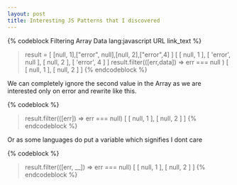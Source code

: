 ```yaml
---
layout: post
title: Interesting JS Patterns that I discovered
---
```


{% codeblock Filtering Array Data lang:javascript URL link_text %}
> result = [ [null, 1],["error", null],[null, 2],["error",4] ]
[ [ null, 1 ], [ 'error', null ], [ null, 2 ], [ 'error', 4 ] ]
> result.filter(([err,data]) => err === null )
[ [ null, 1 ], [ null, 2 ] ]
{% endcodeblock %}

We can completely ignore the second value in the Array as we are interested only
on error and rewrite like this.

{% codeblock %}
> result.filter(([err]) => err === null)
[ [ null, 1 ], [ null, 2 ] ]
{% endcodeblock %}

Or as some languages do put a variable which signifies I dont care

{% codeblock %}
> result.filter(([err, __]) => err === null)
[ [ null, 1 ], [ null, 2 ] ]
{% endcodeblock %}





